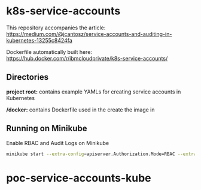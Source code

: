 # k8s-service-accounts
This repository accompanies the article: https://medium.com/@jcantosz/service-accounts-and-auditing-in-kubernetes-13255c8424fa

Dockerfile automatically built here: https://hub.docker.com/r/ibmcloudprivate/k8s-service-accounts/

## Directories
**project root:** contains example YAMLs for creating service accounts in Kubernetes

**/docker:** contains Dockerfile used in the create the image in


## Running on Minikube
Enable RBAC and Audit Logs on Minikube
``` bash
minikube start --extra-config=apiserver.Authorization.Mode=RBAC --extra-config=apiserver.Audit.Path=/var/log/apiserver/audit.log
```

# poc-service-accounts-kube
